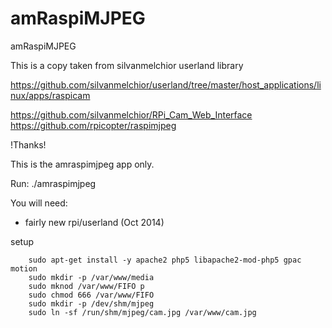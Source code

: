 amRaspiMJPEG
============

amRaspiMJPEG


This is a copy taken from silvanmelchior userland library

https://github.com/silvanmelchior/userland/tree/master/host_applications/linux/apps/raspicam

https://github.com/silvanmelchior/RPi_Cam_Web_Interface
https://github.com/rpicopter/raspimjpeg

!Thanks!

This is the amraspimjpeg app only.

Run:
./amraspimjpeg 

You will need:
- fairly new rpi/userland (Oct 2014)

setup

        sudo apt-get install -y apache2 php5 libapache2-mod-php5 gpac motion
        sudo mkdir -p /var/www/media
        sudo mknod /var/www/FIFO p
        sudo chmod 666 /var/www/FIFO
        sudo mkdir -p /dev/shm/mjpeg
        sudo ln -sf /run/shm/mjpeg/cam.jpg /var/www/cam.jpg
